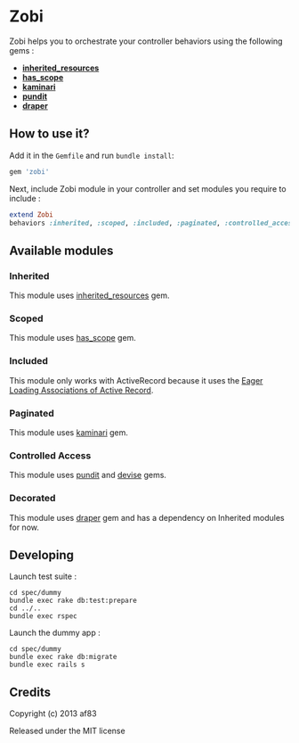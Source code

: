 Zobi
====

Zobi helps you to orchestrate your controller behaviors using the following gems :

- [**inherited_resources**](https://github.com/josevalim/inherited_resources)
- [**has_scope**](https://github.com/plataformatec/has_scope)
- [**kaminari**](https://github.com/amatsuda/kaminari)
- [**pundit**](https://github.com/elabs/pundit)
- [**draper**](https://github.com/drapergem/draper)

How to use it?
--------------

Add it in the `Gemfile` and run `bundle install`:

```ruby
gem 'zobi'
```

Next, include Zobi module in your controller and set modules you require to include :

```ruby
extend Zobi
behaviors :inherited, :scoped, :included, :paginated, :controlled_access, :decorated
```

Available modules
-----------------

### Inherited

This module uses [inherited_resources](https://github.com/josevalim/inherited_resources) gem.


### Scoped

This module uses [has_scope](https://github.com/plataformatec/has_scope) gem.


### Included

This module only works with ActiveRecord because it uses the [Eager Loading Associations of Active Record](http://guides.rubyonrails.org/active_record_querying.html#eager-loading-associations).


### Paginated

This module uses [kaminari](https://github.com/amatsuda/kaminari) gem.


### Controlled Access

This module uses [pundit](https://github.com/elabs/pundit) and [devise](https://github.com/plataformatec/devise) gems.


### Decorated

This module uses [draper](https://github.com/drapergem/draper) gem and has a dependency on Inherited modules for now.


Developing
----------

Launch test suite :

```
cd spec/dummy
bundle exec rake db:test:prepare
cd ../..
bundle exec rspec
```

Launch the dummy app :

```
cd spec/dummy
bundle exec rake db:migrate
bundle exec rails s
```

Credits
-------

Copyright (c) 2013 af83

Released under the MIT license
